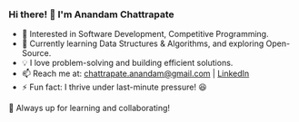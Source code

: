 ### Hi there! 👋 I'm Anandam Chattrapate  

- 👀 Interested in Software Development, Competitive Programming.  
- 🌱 Currently learning  Data Structures & Algorithms, and exploring Open-Source.  
- 💡 I love problem-solving and building efficient solutions.  
- 📫 Reach me at: [chattrapate.anandam@gmail.com](mailto:chattrapate.anandam@gmail.com) | [LinkedIn](https://www.linkedin.com/in/chattrapate-anandam-b8b1aa287/)  
- ⚡ Fun fact: I thrive under last-minute pressure! 😆  

🚀 Always up for learning and collaborating!  



<!---
AnandamChattrapate/AnandamChattrapate is a ✨ special ✨ repository because its `README.md` (this file) appears on your GitHub profile.
You can click the Preview link to take a look at your changes.
--->
